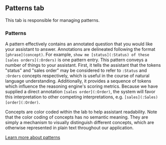 ## Patterns tab

This tab is responsible for managing patterns.

### Patterns

A pattern effectively contains an annotated question that you would like your assistant to answer. Annotations are delineated following the format `[phrase](concept)`. For example, `show me [status](:Status) of these [sales orders](:Orders)` is one pattern entry. This pattern conveys a number of things to your assistant. First, it tells the assistant that the tokens "status" and "sales order" may be considered to refer to `:Status` and `:Orders` concepts respectively, which is useful in the course of natural language understanding. Additionally, it provides a sequence of tokens which influence the reasoning engine's scoring metrics. Because we have supplied a direct annotation `[sales order](:Order)`, the system will favor this interpretation to other competing interpretations, e.g. `[sales](:Sales)` `[order](:Order)`.

Concepts are color coded within the lab to help assistant readability. Note that the color coding of concepts has no semantic meaning. They are simply a mechanism to visually distinguish different concepts, which are otherwise represented in plain text throughout our application.

[Learn more about patterns](../components/Patterns.md)
